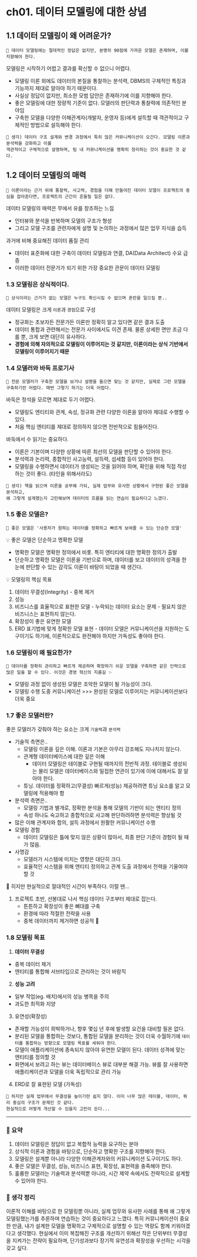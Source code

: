# ch01. 데이터 모델링에 대한 상념

## 1.1 데이터 모델링이 왜 어려운가?

```
💭 데이터 모델링에는 절대적인 정답은 없지만, 분명히 90점에 가까운 모델은 존재하며, 이를 지향해야 한다.
```

모델링은 시작하기 어렵고 결과를 확신할 수 없으니 어렵다.
- 모델링 이론 외에도 데이터의 본질을 통찰하는 분석력, DBMS의 구체적인 특징과 기능까지 제대로 알아야 하기 때문이다.
- 사실상 정답이 없지만, 최소한 모범 답안은 존재하기에 이를 지향해야 한다.
- 좋은 모델링에 대한 정량적 기준이 없다. 모델러의 판단력과 통찰력에 의존적인 분야임
- 구축한 모델을 다양한 이해관계자(개발자, 운영자 등)에게 설득할 때 객관적이고 구체적인 방법으로 설득해야 한다.

```
👀 생각) 데이터 구조 설계와 변경 과정에서 특히 많은 커뮤니케이션이 오간다. 모델링 이론과 분석력을 강화하고 이를
객관적이고 구체적으로 설명하며, 팀 내 커뮤니케이션을 명확히 정리하는 것이 중요한 것 같다.
```

## 1.2 데이터 모델링의 매력

```
💭 이론이라는 근거 위에 통찰력, 사고력, 경험을 더해 만들어진 데이터 모델이 프로젝트의 중심을 잡아준다면, 프로젝트의 근간이 흔들릴 일은 없다.
```

데이터 모델링의 매력은 무에서 유를 창조하는 느낌
- 인터뷰와 분석을 반복하며 모델의 구조가 형성
- 그리고 모델 구조를 관련자에게 설명 및 논의하는 과정에서 많은 업무 지식을 습득

과거에 비해 중요해진 데이터 품질 관리
- 데이터 표준화에 대한 구축이 데이터 모델링과 연결, DA(Data Architect) 수요 급증
- 이러한 데이터 전문가가 되기 위한 가장 중요한 관문이 데이터 모델링

### 1.3 모델링은 상식적이다.

```
💭 상식이라는 근거가 없는 모델은 누구도 확신시킬 수 없으며 혼란을 일으킬 뿐..
```

데이터 모델링은 크게 `이론`과 `경험`으로 구성
- 정규화는 초보자든 전문가든 이론만 정확히 알고 있다면 같은 결과 도출
- 데이터 통합과 관련해서는 전문가 사이에서도 이견 존재. 물론 상세한 면만 조금 다를 뿐, 크게 보면 대단히 유사하다.
- **경험에 의해 자의적으로 모델링이 이루어지는 것 같지만, 이론이라는 상식 기반에서 모델링이 이루어지기 때문**

### 1.4 모델러와 바둑 프로기사

```
💭 전문 모델러가 구축한 모델을 보거나 설명을 들으면 맞는 것 같지만, 실제로 그런 모델을 구축하기란 어렵다. 매번 그렇기 하기는 더욱 어렵다.
```

바둑은 정석을 모르면 제대로 두기 어렵다.
- 모델링도 엔티티와 관계, 속성, 정규화 관련 다양한 이론을 알아야 제대로 수행할 수 있다.
- 처음 핵심 엔티티를 제대로 정의하지 않으면 전반적으로 힘들어진다.

바둑에서 수 읽기는 중요하다.
- 이론은 기본이며 다양한 상황에 따른 최선의 모델을 판단할 수 있어야 한다.
- 분석력과 논리력, 종합적인 사고능력, 설득력, 섬세함 등이 있어야 한다.
- 모델링을 수행하면서 데이터가 생성되는 것을 읽어야 하며, 확인을 위해 직접 작성하는 것이 좋다. (타인을 위해서라도)

```
👀 생각) 책을 읽으며 이론을 공부해 가되, 실제 업무와 유사한 상황에서 구현된 좋은 모델을 분석하고,
왜 그렇게 설계했는지 고민해보며 데이터의 흐름을 읽는 연습이 필요하다고 느꼈다.
```

### 1.5 좋은 모델은?

```
💭 좋은 모델은 '사용자가 원하는 데이터를 정확하고 빠르게 보여줄 수 있는 단순한 모델'
```
💡 좋은 모델은 단순하고 명확한 모델
  - 명확한 모델은 명확한 정의에서 비롯. 특히 엔티티에 대한 명확한 정의가 출발
  - 단순하고 명확한 모델은 이론을 기반으로 하며, 데이터를 보고 데이터의 성격을 한눈에 판단할 수 있는 감각도 이론이 바탕이 되었을 때 생긴다.

💡 모델링의 핵심 목표
  1. 데이터 무결성(Integrity) - 중복 제거
  2. 성능
  3. 비즈니스를 효율적으로 표현한 모델
    - 누락되는 데이터 요소는 문제
    - 필요치 않은 비즈니스는 표현하지 않는다.
  4. 확장성이 좋은 유연한 모델
  5. ERD 표기법에 맞게 정확한 모델 표현
    - 데이터 모델은 커뮤니케이션을 지원하는 도구이기도 하기에, 이론적으로도 완전해야 하지만 가독성도 좋아야 한다.

### 1.6 모델링이 왜 필요한가?
```
💭 데이터를 정확히 관리하고 빠르게 제공하며 확장하기 쉬운 모델을 구축하면 같은 인력으로 많은 일을 할 수 있다. 이것은 경영 혁신의 지름길 ✨
```

- 모델링 과정 없이 생성된 모델은 조악한 모델이 될 가능성이 크다.
- 모델링 수행 도중 커뮤니케이션 >>> 완성된 모델로 이루어지는 커뮤니케이션보다 더욱 중요

### 1.7 좋은 모델러란?

좋은 모델러가 갖춰야 하는 요소는 크게 `기술력`과 `분석력`
- 기술적 측면은..
  - 모델링 이론을 깊은 이해. 이론과 기본은 아무리 강조해도 지나치지 않는다.
  - 관계형 데이터베이스에 대한 깊은 이해
    - 데이터 모델링은 테이블로 구현될 때까지의 전반적 과정. 테이블로 생성되는 물리 모델은 데이터베이스와 밀접한 연관이 있기에 이에 대해서도 잘 알아야 한다.
  - 튜닝. 데이터를 정확하고(무결성) 빠르게(성능) 제공하려면 튜닝 요소를 알고 모델링에 적용해야 함
- 분석력 측면은..
  - 모델링 기법과 별개로, 정확한 분석을 통해 모델의 기반이 되는 엔티티 정의
  - 속성 하나도 숙고하고 종합적으로 사고해 판단하려하면 분석력은 향상될 것
- 많은 이해 관계자와 합의, 설득 과정에서 원활한 커뮤니케이션 수행
- 모델링 경험
  - 데이터 모델링은 틀에 맞지 않은 상황이 많아서, 최종 판단 기준이 경험이 될 때가 많음.
- 사명감
  - 모델러가 시스템에 미치는 영향은 대단히 크다.
  - 효율적인 시스템을 위해 엔티티 정의하고 관계 도출 과정에서 전력을 기울여야 할 것


🥲 히지만 현실적으로 절대적인 시간이 부족하다. 이럴 땐...

1. 프로젝트 초반, 선봉대로 나서 핵심 데이터 구조부터 제대로 잡는다.
   - 튼튼하고 확장성이 좋은 뼈대를 구축
   - 환경에 따라 적절한 전략을 사용
   - 중복 데이터까지 제거하면 성공적 🏰

### 1.8 모델링 목표
1. **데이터 무결성**
  - 중복 데이터 제거
  - 엔티티를 통합해 서브타입으로 관리하는 것이 바람직
2. **성능 고려**
  - 일부 작업(eg. 배치)에서의 성능 병목을 주의
  - 과도한 최적화 지양
3. 유연성(확장성)
  - 존재할 가능성이 희박하거나, 향후 몇십 년 후에 발생할 요건을 대비할 필욘 없다.
  - 분리된 모델을 통합하는 것보다, 통합된 모델을 분리하는 것이 더욱 수월하기에 `데이터를 통합하는 방향으로 모델링 목표를 세워야 한다`.
  - 모델이 애플리케이션에 종속되지 않아야 유연한 모델이 된다. 데이터 성격에 맞는 엔티티를 정의할 것
  - 화면에서 보려고 하는 뷰는 데이터베이스 뷰로 대부분 해결 가능. 뷰를 잘 사용하면 애플리케이션과 모델을 더욱 독립적으로 관리 가능
4. ERD로 잘 표현된 모델 (가독성)

```
👀 하지만 실제 업무에서 무결성을 높이기란 쉽지 않다. 이미 너무 많은 테이블, 데이터, 쿼리 중심의 구조가 문제인 것 같다. 
현실적으로 어떻게 개선할 수 있을지 고민이 든다...
```

---
### 📍 요약
1. 데이터 모델링은 정답이 없고 복합적 능력을 요구하는 분야 
2. 상식적 이론과 경험을 바탕으로, 단순하고 명확한 구조를 지향해야 한다.
3. 모델링은 설계뿐 아니라 다양한 이해관계자와의 커뮤니케이션 도구이기도 하다.
4. 좋은 모델은 무결성, 성능, 비즈니스 표현, 확장성, 표현력을 충족해야 한다.
5. 훌륭한 모델러는 기술력과 분석력뿐 아니라, 시간 제약 속에서도 전략적으로 설계할 수 있어야 한다.

### 🤔 생각 정리
이론적 이해를 바탕으로 한 모델링뿐 아니라, 실제 업무와 유사한 사례를 통해 왜 그렇게 모델링했는가를 추론하며 
연습하는 것이 중요하다고 느꼈다. 특히 커뮤니케이션이 중요한 만큼, 내가 설계한 모델을 명확하고 구체적으로 설명할 수 있는 
역량도 함께 키워야겠다고 생각했다. 현실에서 이미 복잡해진 구조를 개선하기 위해선 작은 단위부터 무결성을 지켜가는 전략이
필요하며, 단기성과보다 장기적 유연성과 확장성을 우선하는 시각을 갖고 싶다.